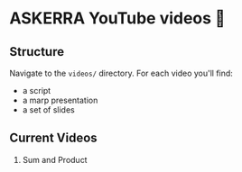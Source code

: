 # ASKERRA YouTube videos 🎥

## Structure

Navigate to the `videos/` directory. For each video you'll find:

- a script
- a marp presentation
- a set of slides

## Current Videos

1. Sum and Product
